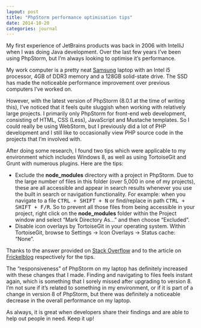 ```yaml
---
layout: post
title: "PhpStorm performance optimisation tips"
date: 2014-10-20
categories: journal
---
```


My first experience of JetBrains products was back in 2006 with IntelliJ when I was doing Java development. Over the last few years I’ve been using PhpStorm, but I’m always looking to optimise it’s performance.

My work computer is a pretty neat [Samsung](http://www.samsung.com/africa_en/consumer/pc-peripherals-printer/notebook-pc/laptops/NP730U3E-K01ZA)
laptop with an Intel i5 processor, 4GB of DDR3 memory and a 128GB solid-state drive. The SSD has made the noticeable performance
improvement over previous computers I’ve worked on.

However, with the latest version of PhpStorm (8.0.1 at the time of writing this), I’ve noticed that it feels quite sluggish
when working with relatively large projects. I primarily only PhpStorm for front-end web development, consisting of HTML,
CSS (Less), JavaScript and Mustache templates. So I could really be using WebStorm, but I previously did a lot of PHP development
and I still like to occasionally view PHP source code in the projects that I’m involved with.

After doing some research, I found two tips which were applicable to my environment which includes Windows 8, as well as
using TortoiseGit and Grunt with numerous plugins. Here are the tips:

* Exclude the **node_modules** directory with a project in PhpStorm. Due to the large number of files in this folder
(over 5,000 in one of my projects), these are all accessible and appear in search results whenever you use the built in
search or navigation functionality. For example: when you navigate to a file <kbd>CTRL + SHIFT + N</kbd> or find/replace
in path <kbd>CTRL + SHIFT + F/R</kbd>. So to prevent all those files from being accessible in your project, right click
on the **node_modules** folder within the Project window and select “Mark Directory As…” and then choose “Excluded”.
* Disable icon overlays by TortoiseGit in your operating system. Within TortoiseGit, browse to Settings → Icon Overlays →
Status cache: “None”.

Thanks to the answer provided on [Stack Overflow](http://stackoverflow.com/questions/18514438/ignore-node-modules-in-webstorm-when-using-navigation-pop-up)
and to the article on [Frickelblog](http://www.locked.de/2014/06/09/intellij-idea-and-scala-being-awfully-slow-on-windows-8-1)
respectively for the tips.

The “responsiveness” of PhpStorm on my laptop has definitely increased with these changes that I made. Finding and navigating
to files feels instant again, which is something that I sorely missed after upgrading to version 8. I’m not sure if it’s
related to something in my environment, or if it is part of a change in version 8 of PhpStorm, but there was definitely
a noticeable decrease in the overall performance on my laptop.

As always, it is great when developers share their findings and are able to help out people in need. Keep it up!
